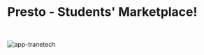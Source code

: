 # Presto - Students' Marketplace!
<br>

![app-tranetech](https://user-images.githubusercontent.com/64629896/205186345-2e615133-d88f-4dcc-9ce6-caf759d3580c.gif)
